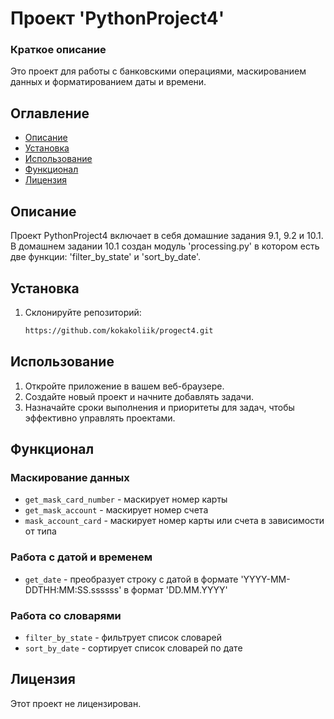# Проект 'PythonProject4'

### Краткое описание

Это проект для работы с банковскими операциями, маскированием данных и форматированием даты и времени.

## Оглавление

- [Описание](#описание)
- [Установка](#установка)
- [Использование](#использование)
- [Функционал](#функционал)
- [Лицензия](#лицензия)

## Описание

Проект PythonProject4 включает в себя домашние задания 9.1, 9.2 и 10.1.
В домашнем задании 10.1 создан модуль 'processing.py' в котором есть две функции: 'filter_by_state' и 'sort_by_date'.

## Установка

1. Склонируйте репозиторий:
   ```bash
   https://github.com/kokakoliik/progect4.git
   
## Использование

1. Откройте приложение в вашем веб-браузере.
2. Создайте новый проект и начните добавлять задачи.
3. Назначайте сроки выполнения и приоритеты для задач, чтобы эффективно управлять проектами.

## Функционал

### Маскирование данных

- `get_mask_card_number` - маскирует номер карты
- `get_mask_account` - маскирует номер счета
- `mask_account_card` - маскирует номер карты или счета в зависимости от типа

### Работа с датой и временем

- `get_date` - преобразует строку с датой в формате 'YYYY-MM-DDTHH:MM:SS.ssssss' в формат 'DD.MM.YYYY'

### Работа со словарями

- `filter_by_state` - фильтрует список словарей
- `sort_by_date` - сортирует список словарей по дате


## Лицензия

Этот проект не лицензирован.